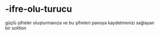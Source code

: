 # -ifre-olu-turucu
güçlü şifreler oluşturmanıza ve bu şifreleri panoya kaydetmenizi sağlayan bir solition
